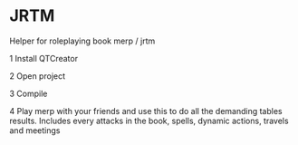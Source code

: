 # JRTM
Helper for roleplaying book merp / jrtm

1 Install QTCreator

2 Open project

3 Compile

4 Play merp with your friends and use this to do all the demanding tables results.
Includes every attacks in the book, spells, dynamic actions, travels and meetings
